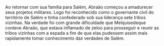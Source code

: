 ﻿Ao retornar com sua família para Salém, Abraão começou a amadurecer seus projetos militares. Logo foi reconhecido como o governante civil do território de Salém e tinha confederado sob sua liderança sete tribos vizinhas. Na verdade foi com grande dificuldade que Melquisedeque conteve Abraão, que estava inflamado de zeloo para prosseguir e reunir as tribos vizinhas com a espada a fim de que elas pudessem assim mais rapidamente tomar conhecimento das verdades de Salém.